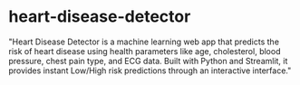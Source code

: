 # heart-disease-detector
"Heart Disease Detector is a machine learning web app that predicts the risk of heart disease using health parameters like age, cholesterol, blood pressure, chest pain type, and ECG data. Built with Python and Streamlit, it provides instant Low/High risk predictions through an interactive interface."
